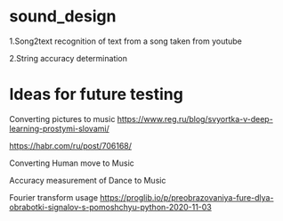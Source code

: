 # sound_design
1.Song2text recognition of text from a song taken from youtube

2.String accuracy determination


# Ideas for future testing
Converting pictures to music
https://www.reg.ru/blog/svyortka-v-deep-learning-prostymi-slovami/

https://habr.com/ru/post/706168/

Converting Human move to Music

Accuracy measurement of Dance to Music


Fourier transform usage
https://proglib.io/p/preobrazovaniya-fure-dlya-obrabotki-signalov-s-pomoshchyu-python-2020-11-03

